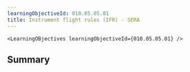 ```yaml
---
learningObjectiveId: 010.05.05.01
title: Instrument flight rules (IFR) - SERA
---
```


```tsx eval
<LearningOBjectives learningObjectiveId={010.05.05.01} />
```

## Summary

